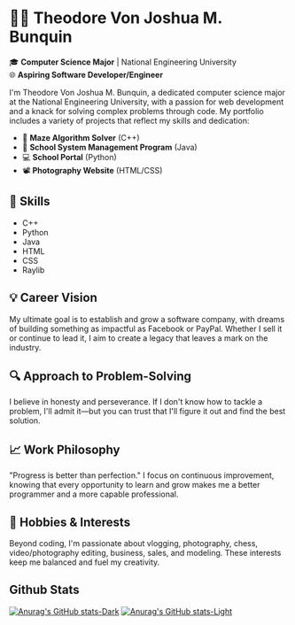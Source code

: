 # 👨‍💻 Theodore Von Joshua M. Bunquin

🎓 **Computer Science Major** | National Engineering University  
🌐 **Aspiring Software Developer/Engineer**

I'm Theodore Von Joshua M. Bunquin, a dedicated computer science major at the National Engineering University, with a passion for web development and a knack for solving complex problems through code. My portfolio includes a variety of projects that reflect my skills and dedication:

- 🧩 **Maze Algorithm Solver** (C++)
- 🏫 **School System Management Program** (Java)
- 💻 **School Portal** (Python)
- 📽 **Photography Website** (HTML/CSS)

## 🚀 Skills
- C++
- Python
- Java
- HTML
- CSS
- Raylib

## 💡 Career Vision
My ultimate goal is to establish and grow a software company, with dreams of building something as impactful as Facebook or PayPal. Whether I sell it or continue to lead it, I aim to create a legacy that leaves a mark on the industry.

## 🔍 Approach to Problem-Solving
I believe in honesty and perseverance. If I don't know how to tackle a problem, I'll admit it—but you can trust that I'll figure it out and find the best solution.

## 📈 Work Philosophy
"Progress is better than perfection." I focus on continuous improvement, knowing that every opportunity to learn and grow makes me a better programmer and a more capable professional.

## 🎥 Hobbies & Interests
Beyond coding, I'm passionate about vlogging, photography, chess, video/photography editing, business, sales, and modeling. These interests keep me balanced and fuel my creativity.

## Github Stats
[![Anurag's GitHub stats-Dark](https://github-readme-stats.vercel.app/api?username=BunquinTheodore&show_icons=true&theme=dark#gh-dark-mode-only)](https://github.com/BunquinTheodore/github-readme-stats#gh-dark-mode-only)
[![Anurag's GitHub stats-Light](https://github-readme-stats.vercel.app/api?username=BunquinTheodore&show_icons=true&theme=default#gh-light-mode-only)](https://github.com/BunquinTheodore/github-readme-stats#gh-light-mode-only)
